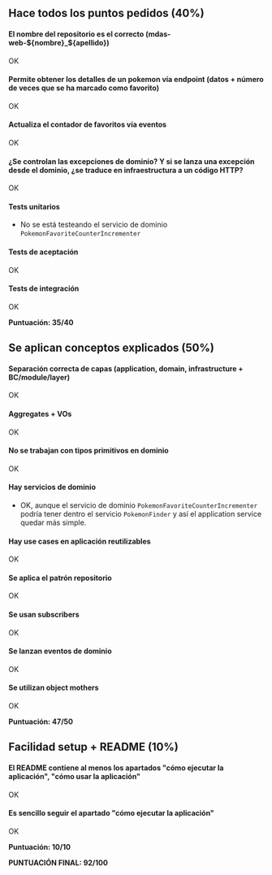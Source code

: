## Hace todos los puntos pedidos (40%)

#### El nombre del repositorio es el correcto (mdas-web-${nombre}_${apellido})

OK

#### Permite obtener los detalles de un pokemon vía endpoint (datos + número de veces que se ha marcado como favorito)

OK

#### Actualiza el contador de favoritos vía eventos

OK

#### ¿Se controlan las excepciones de dominio? Y si se lanza una excepción desde el dominio, ¿se traduce en infraestructura a un código HTTP?

OK

#### Tests unitarios

- No se está testeando el servicio de dominio `PokemonFavoriteCounterIncrementer`

#### Tests de aceptación

OK

#### Tests de integración

OK

**Puntuación: 35/40**

## Se aplican conceptos explicados (50%)

#### Separación correcta de capas (application, domain, infrastructure + BC/module/layer)

OK

#### Aggregates + VOs

OK

#### No se trabajan con tipos primitivos en dominio

OK

#### Hay servicios de dominio

- OK, aunque el servicio de dominio `PokemonFavoriteCounterIncrementer` podría tener dentro el servicio `PokemonFinder`
  y así el application service quedar más simple.

#### Hay use cases en aplicación reutilizables

OK

#### Se aplica el patrón repositorio

OK

#### Se usan subscribers

OK

#### Se lanzan eventos de dominio

OK

#### Se utilizan object mothers

OK

**Puntuación: 47/50**

## Facilidad setup + README (10%)

#### El README contiene al menos los apartados "cómo ejecutar la aplicación", "cómo usar la aplicación"

OK

#### Es sencillo seguir el apartado "cómo ejecutar la aplicación"

OK

**Puntuación: 10/10**

**PUNTUACIÓN FINAL: 92/100**
